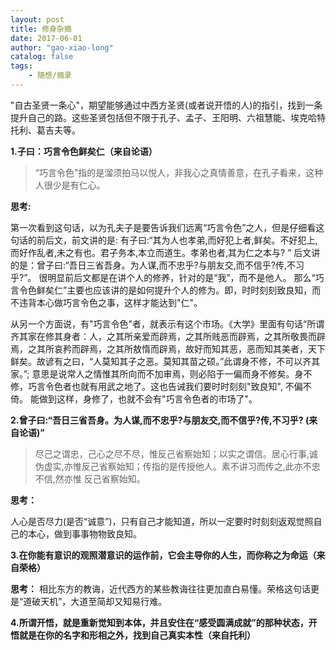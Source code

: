```yaml
---
layout: post
title: 修身杂摘
date: 2017-06-01
author: "gao-xiao-long"
catalog: false
tags:
    - 随想/摘录
---
```


"自古圣贤一条心"，期望能够通过中西方圣贤(或者说开悟的人)的指引，找到一条提升自己的路。这些圣贤包括但不限于孔子、孟子、王阳明、六祖慧能、埃克哈特托利、葛吉夫等。

**1.子曰：巧言令色鲜矣仁（来自论语）**
> “巧言令色”指的是溜须拍马以悦人，非我心之真情善意，在孔子看来，这种人很少是有仁心。

**思考:**

第一次看到这句话，以为孔夫子是要告诉我们远离“巧言令色”之人，但是仔细看这句话的前后文，前文讲的是: 有子曰:“其为人也孝弟,而好犯上者,鲜矣。不好犯上,而好作乱者,未之有也。君子务本,本立而道生。孝弟也者,其为仁之本与? ” 后文讲的是：曾子曰:“吾日三省吾身。为人谋,而不忠乎?与朋友交,而不信乎?传,不习乎?”。 很明显前后文都是在讲个人的修养，针对的是“我”，而不是他人。 那么“巧言令色鲜矣仁”主要也应该讲的是如何提升个人的修为。即，时时刻刻致良知，而不违背本心做巧言令色之事，这样才能达到"仁"。

从另一个方面说，有"巧言令色"者，就表示有这个市场。《大学》里面有句话“所谓齐其家在修其身者：人，之其所亲爱而辟焉，之其所贱恶而辟焉，之其所敬畏而辟焉，之其所哀矜而辟焉，之其所敖惰而辟焉，故好而知其恶，恶而知其美者，天下鲜矣。故谚有之曰，“人莫知其子之恶。莫知其苗之硕。”此谓身不修，不可以齐其家。”; 意思是说常人之情惟其所向而不加审焉，则必陷于一偏而身不修矣。身不修，巧言令色者也就有用武之地了。这也告诫我们要时时刻刻"致良知", 不偏不倚。 能做到这样，身修了，也就不会有"巧言令色者的市场了"。

**2.曾子曰:“吾日三省吾身。为人谋,而不忠乎?与朋友交,而不信乎?传,不习乎? (来自论语)”**
> 尽己之谓忠，己心之尽不尽，惟反己省察始知；以实之谓信。居心行事,诚伪虚实,亦惟反己省察始知；传指的是传授他人。素不讲习而传之,此亦不忠不信,然亦惟 反己省察始知。

**思考：**

人心是否尽力(是否“诚意”)，只有自己才能知道，所以一定要时时刻刻返观觉照自己的本心，做到事事物物致良知。

**3.在你能有意识的观照潜意识的运作前，它会主导你的人生，而你称之为命运（来自荣格）**

**思考：**
相比东方的教诲，近代西方的某些教诲往往更加直白易懂。荣格这句话更是“道破天机”，大道至简却又知易行难。

**4.所谓开悟，就是重新觉知到本体，并且安住在“感受圆满成就”的那种状态，开悟就是在你的名字和形相之外，找到自己真实本性（来自托利）**
